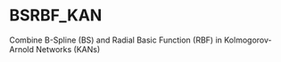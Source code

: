 # BSRBF_KAN
Combine B-Spline (BS) and Radial Basic Function (RBF) in Kolmogorov-Arnold Networks (KANs)
